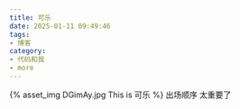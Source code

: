 ```yaml
---
title: 可乐
date: 2025-01-11 09:49:46
tags:
- 博客
category:
- 代码和我
- more
---
```

{% asset_img DGimAy.jpg This is 可乐 %}
出场顺序 太重要了
